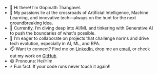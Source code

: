 - 👋 Hi there! I’m Gopinath Thangavel.
- 👀 My passions lie at the crossroads of Artificial Intelligence, Machine Learning, and innovative tech—always on the hunt for the next groundbreaking idea.
- 🌱 Currently, I’m diving deep into AI/ML and tinkering with Generative AI to push the boundaries of what's possible.
- 💞️ I’m eager to collaborate on projects that challenge norms and drive tech evolution, especially in AI, ML, and RPA.
- 📫 Want to connect? Find me on [LinkedIn](https://www.linkedin.com/in/gopinath-thangavel), drop me an [email](mailto:gopin0914@gmail.com), or check out my work on [GitHub](https://github.com/gobii23).
- 😄 Pronouns: He/Him
- ⚡ Fun fact: If your code runs never touch it again!!
